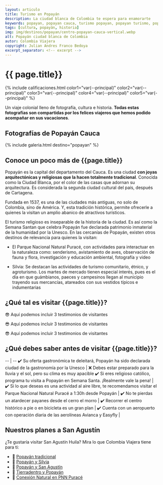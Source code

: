 ```yaml
---
layout: articulo
title: Turismo en Popayán
description: La ciudad blanca de Colombia te espera para enamorarte
keywords: popayan, popayan cauca, turismo popayan, popayan turismo, popayan colombia, popayan hoteles
tags: [cultura, popayán, historia]
img: img/destinos/popayan/centro-popayan-cauca-vertical.webp
alt: Popayán ciudad blanca de Colombia
autor: Colombia Viajera
copyright: Julian Andres Franco Bedoya
excerpt_separator: <!-- excerpt -->
---
```

# {{ page.title}}

{% include calificaciones.html color1="var(--principal)" color2="var(--principal)" color3="var(--principal)" color4="var(--principal)" color5="var(--principal)" %}

Un viaje colonial lleno de fotografía, cultura e historia. **Todas estas fotografías son compartidas por los felices viajeros que hemos podido acompañar en sus vacaciones**.
<!-- excerpt -->

## Fotografías de Popayán Cauca

{% include galeria.html destino="popayan" %}

## Conoce un poco más de {{page.title}}

Popayán es la capital del departamento del Cauca. Es una ciudad **con joyas arquitectónicas y religiosas que la hacen totalmente tradicional**. Conocida como la Ciudad Blanca, por el color de las casas que adornan su arquitectura. Es considerada la segunda ciudad cultural del país, después de Cartagena.

Fundada en 1537, es una de las ciudades más antiguas, no solo de Colombia, sino de América. Y, esta tradición histórica, permite ofrecerle a quienes la visitan un amplio abanico de atractivos turísticos.

El turismo religioso es inseparable de la historia de la ciudad. Es así como la Semana Santan que celebra Popayán fue declarada patrimonio inmaterial de la humanidad por la Unesco. En las cercanías de Popayán, existen otros destinos de relevancia para quienes la visitan:

- El Parque Nacional Natural Puracé, con actividades para interactuar en la naturaleza como: senderismo, avistamiento de aves, observación de fauna y flora, investigación y educación ambiental, fotografía y video

- Silvia: Se destacan las actividades de turismo comunitario, étnico, y agroturismo. Los martes de mercado tienen especial interés, pues es el día en que guámbianos, paeces y campesinos llegan al municipio trayendo sus mercancías, atareados con sus vestidos típicos e indumentarias

## ¿Qué tal es visitar {{page.title}}?

😎 Aquí podemos incluir 3 testimonios de visitantes

😎 Aquí podemos incluir 3 testimonios de visitantes

😎 Aquí podemos incluir 3 testimonios de visitantes

## ¿Qué debes saber antes de visitar {{page.title}}?

-- | --
✔️ Su oferta gastronómica te deleitará, Popayán ha sido declarada ciudad de la gastronomía por la Unesco | ❌ Debes estar preparado para la lluvia y el sol, pero su clima es muy apacible
✔️ Si eres religioso católico, programa tu visita a Popayán en Semana Santa. ¡Realmente vale la pena! |
✔️ Si lo que deseas es una actividad al aire libre, te recomendamos visitar el Parque Nacional Natural Puracé a 1:30h desde Popayán  |
✔️ No te pierdas un atardecer payanes desde el cerro el morro  |
✔️ Recorrer el centro histórico a pie o en bicicleta es un gran plan |
✔️ Cuenta con un aeropuerto con operación diaria de las aerolíneas Avianca y Easyfly |

## Nuestros planes a San Agustín

¿Te gustaría visitar San Agustín Huila? Mira lo que Colombia Viajera tiene para ti:

- 🎒 [Popayán tradicional]({{site.baseurl}}/cultura/tour-popayan-tradicional/ "Tour Popayán tradicional")
- 🎒 [Popayán y Silvia]({{site.baseurl}}/cultura/tour-popayan-silvia/ "Tour Popayán y Silvia")
- 🎒 [Popayán y San Agustín]({{site.baseurl}}/cultura/tour-popayan-san-agustin/ "Tour Popayán y San Agustín")
- 🎒 [Tierradentro y Popayán]({{site.baseurl}}/cultura/tour-popayan-tierradentro/ "Tour Tierradentro y Popayán")
- 🎒 [Conexión Natural en PNN Puracé]({{site.baseurl}}/ "Tour Conexión Natural en PNN Puracé")
